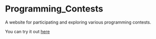# Programming_Contests

A website for participating and exploring various programming contests.

You can try it out [here](https://debasreenath48.github.io/Programming_Contests/)
